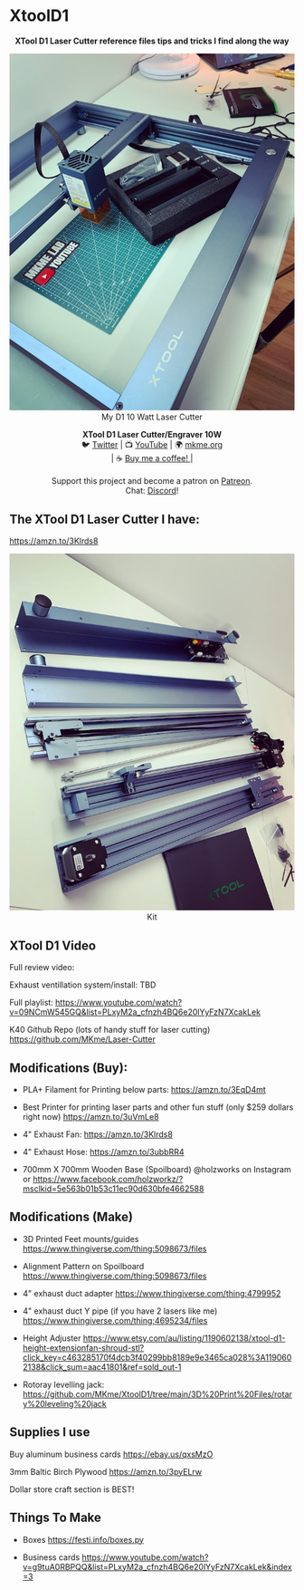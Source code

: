 # XtoolD1
<p align="center">
<b>XTool D1 Laser  Cutter reference files tips and tricks I find along the way</b><br>

<p align="center"><img src="https://github.com/MKme/XtoolD1/blob/main/photos/A9809F89-1D33-4C69-96A0-CFF4385C8824.jpg"/>  <br>
My D1 10 Watt Laser Cutter
  <br>

<p align="center">
<b>XTool D1 Laser Cutter/Engraver 10W  </b>
<br>🐦 <a href="https://twitter.com/mkmeorg">Twitter</a>
| 📺 <a href="https://www.youtube.com/mkmeorg">YouTube</a>
| 🌍 <a href="http://www.mkme.org">mkme.org</a><br>
| ☕ <a href="https://ko-fi.com/mkmeorg">Buy me a coffee! </a> |<br>
<br>
Support this project and become a patron on <a href="https://www.patreon.com/EricWilliam">Patreon</a>.<br>
Chat: <a href="https://discord.gg/j9S4Fgv">Discord</a></b>!
</p>

## The XTool D1 Laser Cutter I have: 

https://amzn.to/3Klrds8

<p align="center"><img src="https://github.com/MKme/XtoolD1/blob/main/photos/8A91F15B-6365-4BF9-BC1F-D20A4655718D.jpg"/>  <br>
Kit
  <br>

<p align="center">

## XTool D1 Video

Full review video: 

Exhaust ventillation system/install: TBD 

Full playlist: https://www.youtube.com/watch?v=09NCmW545GQ&list=PLxyM2a_cfnzh4BQ6e20lYyFzN7XcakLek

K40 Github Repo (lots of handy stuff for laser cutting) https://github.com/MKme/Laser-Cutter


## Modifications (Buy): 

- PLA+ Filament for Printing below parts: https://amzn.to/3EqD4mt

- Best Printer for printing laser parts and other fun stuff (only $259 dollars right now) https://amzn.to/3uVmLe8

- 4" Exhaust Fan: https://amzn.to/3Klrds8

- 4" Exhaust Hose: https://amzn.to/3ubbRR4

- 700mm X 700mm Wooden Base (Spoilboard) @holzworks on Instagram or https://www.facebook.com/holzworkz/?msclkid=5e563b01b53c11ec90d630bfe4662588


## Modifications (Make)

- 3D Printed Feet mounts/guides https://www.thingiverse.com/thing:5098673/files

- Alignment Pattern on Spoilboard https://www.thingiverse.com/thing:5098673/files

- 4" exhaust duct adapter https://www.thingiverse.com/thing:4799952

- 4" exhaust duct Y pipe (if you have 2 lasers like me) https://www.thingiverse.com/thing:4695234/files

- Height Adjuster https://www.etsy.com/au/listing/1190602138/xtool-d1-height-extensionfan-shroud-stl?click_key=c463285170f4dcb3f40299bb8189e9e3465ca028%3A1190602138&click_sum=aac41801&ref=sold_out-1

- Rotoray levelling jack: https://github.com/MKme/XtoolD1/tree/main/3D%20Print%20Files/rotary%20leveling%20jack

## Supplies I use

Buy aluminum business cards https://ebay.us/qxsMzO

3mm Baltic Birch Plywood https://amzn.to/3pyELrw

Dollar store craft section is BEST!


## Things To Make

- Boxes https://festi.info/boxes.py

- Business cards https://www.youtube.com/watch?v=g9tuA0RBPQQ&list=PLxyM2a_cfnzh4BQ6e20lYyFzN7XcakLek&index=3
